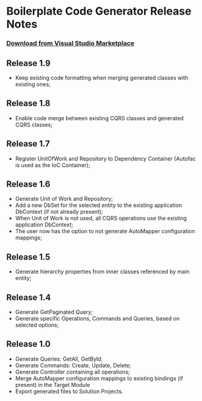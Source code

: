 # Boilerplate Code Generator Release Notes

### [Download from Visual Studio Marketplace](https://marketplace.visualstudio.com/items?itemName=Strongbytes.boilerplate-code-generator)

## Release 1.9
* Keep existing code formatting when merging generated classes with existing ones;

## Release 1.8
* Enable code merge between existing CQRS classes and generated CQRS classes;

## Release 1.7
* Register UnitOfWork and Repository to Dependency Container (Autofac is used as the IoC Container);

## Release 1.6
* Generate Unit of Work and Repository;
* Add a new DbSet for the selected entity to the existing application DbContext (if not already present);
* When Unit of Work is not used, all CQRS operations use the existing application DbContext;
* The user now has the option to not generate AutoMapper configuration mappings;

## Release 1.5
* Generate hierarchy properties from inner classes referenced by main entity;

## Release 1.4
* Generate GetPaginated Query;
* Generate specific Operations, Commands and Queries, based on selected options;

## Release 1.0
* Generate Queries: GetAll, GetById;
* Generate Commands: Create, Update, Delete;
* Generate Controller containing all operations;
* Merge AutoMapper configuration mappings to existing bindings (if present) in the Target Module
* Export generated files to Solution Projects.
